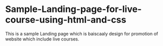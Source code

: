 # Sample-Landing-page-for-live-course-using-html-and-css
This is a sample Landing page which is baiscaaly design for promotion of website  which include live courses.

